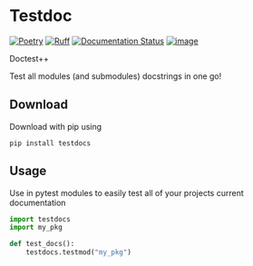 # Testdoc

[![Poetry](https://img.shields.io/endpoint?url=https://python-poetry.org/badge/v0.json)](https://python-poetry.org/)
[![Ruff](https://img.shields.io/endpoint?url=https://raw.githubusercontent.com/astral-sh/ruff/main/assets/badge/v2.json)](https://github.com/astral-sh/ruff)
[![Documentation Status](https://readthedocs.org/projects/testdocs-python/badge/?version=latest)](https://testdocs-python.readthedocs.io/en/latest/?badge=latest)
[![image](https://img.shields.io/pypi/v/testdocs.svg)](https://pypi.python.org/pypi/testdocs)

Doctest++

Test all modules (and submodules) docstrings in one go!

## Download

Download with pip using
```
pip install testdocs
```

## Usage

Use in pytest modules to easily test all of your projects current documentation

```python
import testdocs
import my_pkg

def test_docs():
    testdocs.testmod("my_pkg")
```
